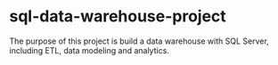 # sql-data-warehouse-project
The purpose of this project is build a data warehouse with SQL Server, including ETL, data modeling and analytics.
